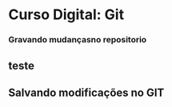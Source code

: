 # Curso Digital: Git

### Gravando mudançasno repositorio

## teste

## Salvando modificações no GIT